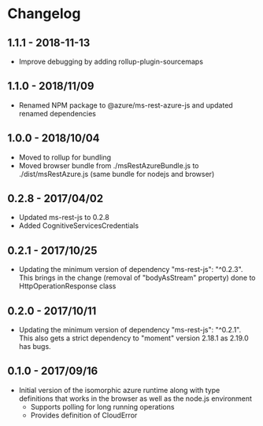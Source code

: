 # Changelog

## 1.1.1 - 2018-11-13

- Improve debugging by adding rollup-plugin-sourcemaps

## 1.1.0 - 2018/11/09

- Renamed NPM package to @azure/ms-rest-azure-js and updated renamed dependencies

## 1.0.0 - 2018/10/04

- Moved to rollup for bundling
- Moved browser bundle from ./msRestAzureBundle.js to ./dist/msRestAzure.js (same bundle for nodejs and browser)

## 0.2.8 - 2017/04/02

- Updated ms-rest-js to 0.2.8
- Added CognitiveServicesCredentials

## 0.2.1 - 2017/10/25

- Updating the minimum version of dependency "ms-rest-js": "^0.2.3". This brings in the change (removal of "bodyAsStream" property) done to HttpOperationResponse class

## 0.2.0 - 2017/10/11

- Updating the minimum version of dependency "ms-rest-js": "^0.2.1". This also gets a strict dependency to "moment" version 2.18.1 as 2.19.0 has bugs.

## 0.1.0 - 2017/09/16

- Initial version of the isomorphic azure runtime along with type definitions that works in the browser as well as the node.js environment
  - Supports polling for long running operations
  - Provides definition of CloudError
